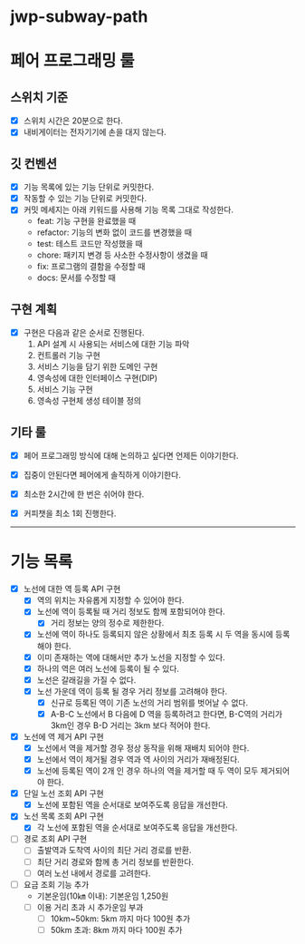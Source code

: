 # jwp-subway-path

# 페어 프로그래밍 룰

## 스위치 기준

- [x] 스위치 시간은 20분으로 한다.
- [x] 내비게이터는 전자기기에 손을 대지 않는다.

## 깃 컨벤션

- [x] 기능 목록에 있는 기능 단위로 커밋한다.
- [x] 작동할 수 있는 기능 단위로 커밋한다.
- [x] 커밋 메세지는 아래 키워드를 사용해 기능 목록 그대로 작성한다.
    - feat: 기능 구현을 완료했을 때
    - refactor: 기능의 변화 없이 코드를 변경했을 때
    - test: 테스트 코드만 작성했을 때
    - chore: 패키지 변경 등 사소한 수정사항이 생겼을 때
    - fix: 프로그램의 결함을 수정할 때
    - docs: 문서를 수정할 때

## 구현 계획

- [x] 구현은 다음과 같은 순서로 진행된다.
    1. API 설계 시 사용되는 서비스에 대한 기능 파악
    2. 컨트롤러 기능 구현 
    3. 서비스 기능을 담기 위한 도메인 구현
    4. 영속성에 대한 인터페이스 구현(DIP)
    5. 서비스 기능 구현
    6. 영속성 구현체 생성 테이블 정의

## 기타 룰

- [x] 페어 프로그래밍 방식에 대해 논의하고 싶다면 언제든 이야기한다.
- [x] 집중이 안된다면 페어에게 솔직하게 이야기한다.
- [x] 최소한 2시간에 한 번은 쉬어야 한다.
- [x] 커피챗을 최소 1회 진행한다.


---

# 기능 목록

- [x] 노선에 대한 역 등록 API 구현
  - [x] 역의 위치는 자유롭게 지정할 수 있어야 한다.
  - [x] 노선에 역이 등록될 때 거리 정보도 함께 포함되어야 한다.
    - [x] 거리 정보는 양의 정수로 제한한다.
  - [x] 노선에 역이 하나도 등록되지 않은 상황에서 최초 등록 시 두 역을 동시에 등록해야 한다.
  - [x] 이미 존재하는 역에 대해서만 추가 노선을 지정할 수 있다.
  - [x] 하나의 역은 여러 노선에 등록이 될 수 있다.
  - [x] 노선은 갈래길을 가질 수 없다.
  - [x] 노선 가운데 역이 등록 될 경우 거리 정보를 고려해야 한다.
    - [x] 신규로 등록된 역이 기존 노선의 거리 범위를 벗어날 수 없다.
    - [x] A-B-C 노선에서 B 다음에 D 역을 등록하려고 한다면, B-C역의 거리가 3km인 경우 B-D 거리는 3km 보다 적어야 한다.

- [x] 노선에 역 제거 API 구현
  - [x] 노선에서 역을 제거할 경우 정상 동작을 위해 재배치 되어야 한다.
  - [x] 노선에서 역이 제거될 경우 역과 역 사이의 거리가 재배정된다.
  - [x] 노선에 등록된 역이 2개 인 경우 하나의 역을 제거할 때 두 역이 모두 제거되어야 한다.

- [x] 단일 노선 조회 API 구현
  - [x] 노선에 포함된 역을 순서대로 보여주도록 응답을 개선한다.

- [x] 노선 목록 조회 API 구현
  - [x] 각 노선에 포함된 역을 순서대로 보여주도록 응답을 개선한다.

- [ ] 경로 조회 API 구현
  - [ ] 출발역과 도착역 사이의 최단 거리 경로를 반환.
  - [ ] 최단 거리 경로와 함께 총 거리 정보를 반환한다.
  - [ ] 여러 노선 내에서 경로를 고려한다.
- [ ] 요금 조회 기능 추가
  - 기본운임(10㎞ 이내): 기본운임 1,250원
  - [ ] 이용 거리 초과 시 추가운임 부과
    - [ ] 10km~50km: 5km 까지 마다 100원 추가
    - [ ] 50km 초과: 8km 까지 마다 100원 추가
